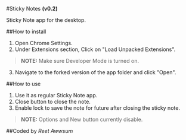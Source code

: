 #Sticky Notes **(v0.2)**

Sticky Note app for the desktop.

##How to install
1. Open Chrome Settings.
2. Under Extensions section, Click on "Load Unpacked Extensions".
> **NOTE:** Make sure Developer Mode is turned on.
3. Navigate to the forked version of the app folder and click "Open".

##How to use
1. Use it as regular Sticky Note app.
2. Close button to close the note.
3. Enable lock to save the note for future after closing the sticky note.

>**NOTE:** Options and New button currently disable.

##Coded by *Reet Awwsum*